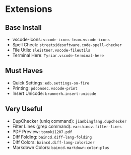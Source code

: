 # Extensions

## Base Install
- vscode-icons: `vscode-icons-team.vscode-icons`
- Spell Check: `streetsidesoftware.code-spell-checker`
- File Utils: `sleistner.vscode-fileutils`
- Terminal Here: `Tyriar.vscode-terminal-here`

## Must Haves
- Quick Settings: `edb.settings-on-fire`
- Printing: `pdconsec.vscode-print`
- Insert Unicode: `brunnerh.insert-unicode`

## Very Useful
- DupChecker (uniq command): `jianbingfang.dupchecker`
- Filter Lines (grep command): `earshinov.filter-lines`
- PDF Preview: `tomoki1207.pdf`
- Diff Folding: `baincd.diff-lang-folding`
- Diff Colors: `baincd.diff-lang-colorizer`
- Markdown Colors: `baincd.markdown-color-plus`
